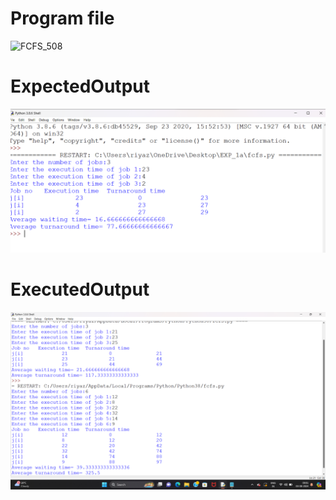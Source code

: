 # Program file
![FCFS_508](FCFS_508)

# ExpectedOutput
![ExpectedOutput](ExpectedOutput.png)

# ExecutedOutput
![ExecutedOutput](ExecutedOutput.png)
